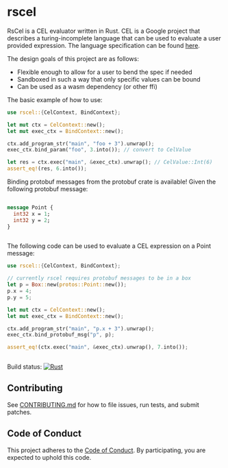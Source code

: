 # rscel

RsCel is a CEL evaluator written in Rust. CEL is a Google project that
describes a turing-incomplete language that can be used to evaluate
a user provided expression. The language specification can be found
[here](https://github.com/google/cel-spec/blob/master/doc/langdef.md).

The design goals of this project are as follows:
  * Flexible enough to allow for a user to bend the spec if needed
  * Sandboxed in such a way that only specific values can be bound
  * Can be used as a wasm dependency (or other ffi)

The basic example of how to use:
```rust
use rscel::{CelContext, BindContext};

let mut ctx = CelContext::new();
let mut exec_ctx = BindContext::new();

ctx.add_program_str("main", "foo + 3").unwrap();
exec_ctx.bind_param("foo", 3.into()); // convert to CelValue

let res = ctx.exec("main", &exec_ctx).unwrap(); // CelValue::Int(6)
assert_eq!(res, 6.into());
```

Binding protobuf messages from the protobuf crate is available! Given
the following protobuf message:
```protobuf

message Point {
  int32 x = 1;
  int32 y = 2;
}
  
```
The following code can be used to evaluate a CEL expression on a Point message:

```rust
use rscel::{CelContext, BindContext};

// currently rscel requires protobuf messages to be in a box
let p = Box::new(protos::Point::new());
p.x = 4;
p.y = 5;

let mut ctx = CelContext::new();
let mut exec_ctx = BindContext::new();

ctx.add_program_str("main", "p.x + 3").unwrap();
exec_ctx.bind_protobuf_msg("p", p);

assert_eq!(ctx.exec("main", &exec_ctx).unwrap(), 7.into());
  
```

Build status: [![Rust](https://github.com/1BADragon/rscel/actions/workflows/rust.yml/badge.svg)](https://github.com/1BADragon/rscel/actions/workflows/rust.yml)

## Contributing

See [CONTRIBUTING.md](CONTRIBUTING.md) for how to file issues, run tests, and submit patches.

## Code of Conduct

This project adheres to the [Code of Conduct](CODE_OF_CONDUCT.md). By participating, you are expected to uphold this code.

